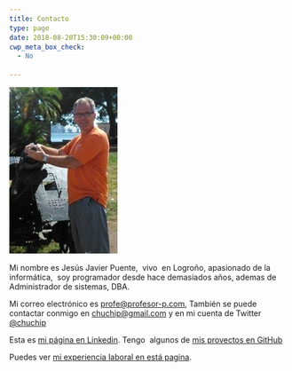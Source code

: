 ```yaml
---
title: Contacto
type: page
date: 2018-08-20T15:30:09+00:00
cwp_meta_box_check:
  - No

---
```

![Yo mismo](/images/2018/08/yo_n-2-195x300.jpg)

Mi nombre es Jesús Javier Puente,  vivo  en Logroño, apasionado de la informática,  soy programador desde hace demasiados años, ademas de Administrador de sistemas, DBA.

Mi correo electrónico es <profe@profesor-p.com>, También se puede contactar conmigo en [chuchip@gmail.com][1] y en mi cuenta de Twitter  <a href="https://twitter.com/chuchip" target="_blank" rel="noopener">@chuchip</a>

Esta es <a href="http://www.linkedin.com/in/jesus-javier-puente" target="_blank" rel="noopener">mi página en Linkedin</a>. Tengo  algunos de <a href="https://github.com/chuchip" target="_blank" rel="noopener">mis provectos en GitHub</a>

Puedes ver [mi experiencia laboral en está pagina][2].

 [1]: mailto://chuchip@gmail.com
 [2]: http://www.profesor-p.com/experiencia-laboral/